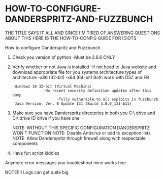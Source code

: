 # HOW-TO-CONFIGURE-DANDERSPRITZ-AND-FUZZBUNCH
THE TITLE SAYS IT ALL AND SINCE I'M TIRED OF ANSWERING QUESTIONS ABOUT THIS
HERE IS THE HOW-TO-CONFIG GUIDE FOR IDIOTS
 

How to configure Danderspritz and Fuzzbunch

1. Check you version of python
	-Must be 2.6.6 ONLY
2. Verify whether or not Java is installed
	-If not head to Java website and download appropriate file for you systems architecture
              types of architecture 
                   -x86 (32-bit)
                   -x64 (64-bit)
                         Both work with DSZ and FB

		Windows 10 32-bit (Virtual Machine)
                     -No recent security definition updates after this dump
                           -fully vulnerable to all exploits in fuzzbunch
		Java Version: Ver. 8 Update 131 (Build 1.8.0_131-b11)

3. Make sure you have Danderspritz directories in both you C:\ drive and D:\ drive (D drive if you have one

	NOTE: WITHOUT THIS SPECIFIC CONFIGURATION DANDERSPRITZ WON'T FUNCTION
	NOTE: Disable Antivirus or add to exception lists
	NOTE: Allow Danderspritz through firewall along with respectable components

4. Have fun script kiddies

Anymore error messages you troubleshoot mine works fine

NOTE!!!!
Logs can get quite big
